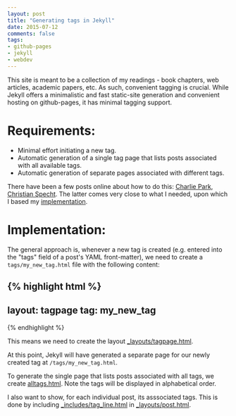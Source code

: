 ```yaml
---
layout: post
title: "Generating tags in Jekyll"
date: 2015-07-12
comments: false
tags:
- github-pages
- jekyll
- webdev
---
```

This site is meant to be a collection of my readings - book chapters, web articles, academic papers, etc. As such, convenient tagging is crucial. While Jekyll offers a minimalistic and fast static-site generation and convenient hosting on github-pages, it has minimal tagging support. 

Requirements:
============
* Minimal effort initiating a new tag.
* Automatic generation of a single tag page that lists posts associated with all available tags.
* Automatic generation of separate pages associated with different tags.

There have been a few posts online about how to do this: [Charlie Park](http://charliepark.org/tags-in-jekyll/), [Christian Specht](http://christianspecht.de/2014/10/25/separate-pages-per-tag-category-with-jekyll-without-plugins/). The latter comes very close to what I needed, upon which I based my [implementation](https://github.com/allenyin/reading_list).

Implementation:
==============
The general approach is, whenever a new tag is created (e.g. entered into the "tags" field of a post's YAML front-matter), we need to create a `tags/my_new_tag.html` file with the following content:

{% highlight html %}
---
layout: tagpage
tag: my_new_tag
---
{% endhighlight %}

This means we need to create the layout [_layouts/tagpage.html](https://github.com/allenyin/reading_list/blob/gh-pages/_layouts/tagpage.html).

At this point, Jekyll will have generated a separate page for our newly created tag at `/tags/my_new_tag.html`.

To generate the single page that lists posts associated with all tags, we create [alltags.html](https://github.com/allenyin/reading_list/blob/gh-pages/alltags.html). Note the tags will be displayed in alphabetical order.

I also want to show, for each individual post, its asssociated tags. This is done by including [\_includes/tag_line.html](https://github.com/allenyin/reading_list/blob/gh-pages/_includes/tag_line.html) in [_layouts/post.html](https://github.com/allenyin/reading_list/blob/gh-pages/_layouts/post.html).

